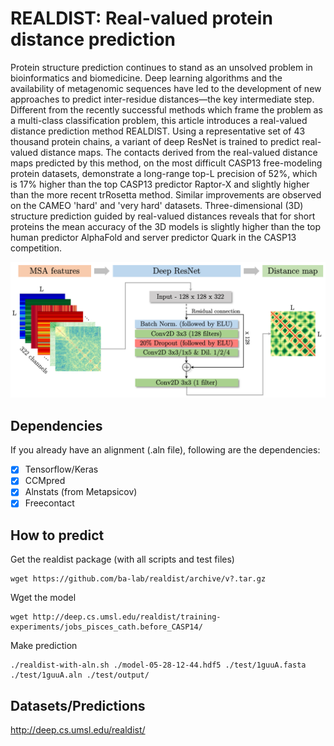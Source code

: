 # REALDIST: Real-valued protein distance prediction

Protein structure prediction continues to stand as an unsolved problem in bioinformatics and biomedicine. Deep learning algorithms and the availability of metagenomic sequences have led to the development of new approaches to predict inter-residue distances&mdash;the key intermediate step. Different from the recently successful methods which frame the problem as a multi-class classification problem, this article introduces a real-valued distance prediction method REALDIST. Using a representative set of 43 thousand protein chains, a variant of deep ResNet is trained to predict real-valued distance maps. The contacts derived from the real-valued distance maps predicted by this method, on the most difficult CASP13 free-modeling protein datasets, demonstrate a long-range top-L precision of 52%, which is 17% higher than the top CASP13 predictor Raptor-X and slightly higher than the more recent trRosetta method. Similar improvements are observed on the CAMEO 'hard' and 'very hard' datasets. Three-dimensional (3D) structure prediction guided by real-valued distances reveals that for short proteins the mean accuracy of the 3D models is slightly higher than the top human predictor AlphaFold and server predictor Quark in the CASP13 competition.

![](figure6_blockdiagram.png)

## Dependencies
If you already have an alignment (.aln file), following are the dependencies: 
- [x] Tensorflow/Keras
- [x] CCMpred
- [x] Alnstats (from Metapsicov)
- [x] Freecontact

## How to predict

Get the realdist package (with all scripts and test files)
```
wget https://github.com/ba-lab/realdist/archive/v?.tar.gz
```
Wget the model
```
wget http://deep.cs.umsl.edu/realdist/training-experiments/jobs_pisces_cath.before_CASP14/
```
Make prediction
```
./realdist-with-aln.sh ./model-05-28-12-44.hdf5 ./test/1guuA.fasta ./test/1guuA.aln ./test/output/
```

## Datasets/Predictions
http://deep.cs.umsl.edu/realdist/
